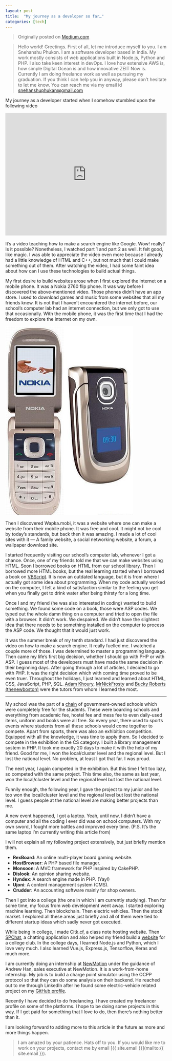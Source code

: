 ```yaml
---
layout: post
title:  "My journey as a developer so far…"
categories: [tech]
---
```

> Originally posted on [Medium.com](https://medium.com/@snehanshuphukon/my-journey-as-a-developer-so-far-24d333028f7d)

> Hello world! Greetings. First of all, let me introduce myself to you.
> I am Snehanshu Phukon. I am a software developer based in India.
> My work mostly consists of web applications built in Node.js, Python and PHP.
> I also take keen interest in devOps. I love how extensive AWS is,
> how simple Digital Ocean is and how innovative ZEIT Now is.
> Currently I am doing freelance work as well as pursuing my graduation.
> If you think I can help you in anyway, please don’t hesitate to let me know.
> You can reach me via my email id snehanshuphukan@gmail.com

My journey as a developer started when I somehow stumbled upon the following video

<iframe width="667" height="382" style="max-width: 100%;" src="https://www.youtube.com/embed/PdM2ZIG9yR0" frameborder="0" allow="accelerometer; autoplay; encrypted-media; gyroscope; picture-in-picture" allowfullscreen></iframe>

It’s a video teaching how to make a search engine like Google. Wow! really?
Is it possible? Nonetheless, I watched part 1 and part 2 as well. It felt good,
like magic. I was able to appreciate the video even more because I already had a
little knowledge of HTML and C++, but not much that I could make something out of
them. After watching the video, I had some faint idea about how can I use these
technologies to build actual things.

My first desire to build websites arose when I first explored the internet on a mobile phone.
It was a Nokia 2760 flip phone. It was way before I discovered the above-mentioned video.
Those phones didn’t have an app store. I used to download games and music from some websites
that all my friends knew. It is not that I haven’t encountered the internet before, our school’s
computer lab had an internet connection, but we only got to use that occasionally. With the
mobile phone, it was the first time that I had the freedom to explore the internet on my own.

![Nokia 2760](/assets/post-images/nokia-foldable-phone.jpeg)

Then I discovered Wapka.mobi, it was a website where one can make a website from their mobile phone.
It was free and cool. It might not be cool by today’s standards, but back then it was amazing.
I made a lot of cool sites with it — A family website, a social networking website, a forum,
a wallpaper download site.

I started frequently visiting our school’s computer lab, whenever I got a chance.
Once, one of my friends told me that we can make websites using HTML. Soon I borrowed
books on HTML from our school library. Then I borrowed more HTML books, but the real
learning started when I borrowed a book on [VBScript](https://en.wikipedia.org/wiki/VBScript).
It is now an outdated language, but it is from where I actually got some idea about programming.
When my code actually worked on the computer, I felt a kind of satisfaction similar to
the feeling you get when you finally get to drink water after being thirsty for a long time.

Once I and my friend (he was also interested in coding) wanted to build something.
We found some code on a book, those were ASP codes. We typed out the whole damn thing
on a computer and tried to open the file with a browser. It didn’t work. We despaired.
We didn’t have the slightest idea that there needs to be something installed on the
computer to process the ASP code. We thought that it would just work.

It was the summer break of my tenth standard. I had just discovered the video on how to
make a search engine. It really fuelled me. I watched a couple more of those. I was determined
to master a programming language. Then came my life’s first big decision, whether I should go
with PHP or with ASP. I guess most of the developers must have made the same decision in their
beginning days. After going through a lot of articles, I decided to go with PHP. It was the right
decision which with coming time proved to be even truer. Throughout the holidays, I just learned
and learned about HTML, CSS, JavaScript, PHP, SQL. [Adam Khoury](https://www.youtube.com/channel/UCpzRDg0orQBZFBPzeXm1yNg),
[MrNickFrosty](https://www.youtube.com/user/MrNickfrosty) and [Bucky Roberts (thenewboston)](https://www.youtube.com/user/thenewboston)
were the tutors from whom I learned the most.

***

My school was the part of a [chain](https://navodaya.gov.in/) of government-owned schools which were completely free for the students.
These were boarding schools and everything from academic fee, hostel fee and mess fee to even daily-used items,
uniform and books were all free. So every year, there used to sports events where students from all these
schools would come together to compete. Apart from sports, there was also an exhibition competition.
Equipped with all the knowledge, it was time to apply them. So I decided to compete in the exhibition in
the CS category. I built a library management system in PHP. It took me exactly 20 days to make it with
the help of my friend. Good for me, I won the local/cluster level and the regional level. But I lost the
national level. No problem, at least I got that far. I was proud.

The next year, I again competed in the exhibition. But this time I felt too lazy, so competed with the same project. This time also,
the same as last year, won the local/cluster level and the regional level but lost the national level.

Funnily enough, the following year, I gave the project to my junior and he too won the local/cluster level and the regional level but
lost the national level. I guess people at the national level are making better projects than me.

A new event happened, I got a laptop. Yeah, until now, I didn’t have a computer and all the coding I ever did was on school computers. With my own sword, I fought more battles and improved every time.
(P.S. It’s the same laptop I’m currently writing this article from)

I will not explain all my following project extensively, but just briefly mention them.

* **RexBoard**: An online multi-player board gaming website.
* **HostBrowser**: A PHP based file manager.
* **Monsoon**: A MVC framework for PHP inspired by CakePHP.
* **Dislook**: An opinion sharing website.
* **Hyndex**: A search engine made in PHP. (Yay!)
* **Ujoni**: A content management system (CMS).
* **Crudder**: An accounting software mainly for shop owners.

Then I got into a college (the one in which I am currently studying). Then for some time,
my focus from web development went away. I started exploring machine learning.
Then blockchain. Then electric vehicles. Then the stock market. I explored all these areas
just briefly and all of them were tied to different startup ideas which sadly never got executed.

While being in college, I made Citk.cf, a class note hosting website. Then [SPChat](http://spchat.now.sh/), a chatting
application and also helped my friend build a [website](https://roboticsclub.cit.ac.in/) for a college club. In the college days,
I learned Node.js and Python, which I love very much. I also learned Vue.js, Express.js, Tensorflow,
Keras and much more.

I am currently doing an internship at [NewMotion](https://newmotion.com/en) under the guidance of Andrew Han, sales executive at NewMotion.
It is a work-from-home internship. My job is to build a charge point simulator using the OCPP protocol so that
they can do some analysis on their backend. He reached out to me through LinkedIn after he found some
electric-vehicle related project on my [GitHub profile](https://github.com/pSnehanshu/OCPP-J-CP-Simulator).

Recently I have decided to do freelancing. I have created my freelancer profile on some of the platforms.
I hope to be doing some projects in this way. If I get paid for something that I love to do, then there’s
nothing better than it.

I am looking forward to adding more to this article in the future as more and more things happen.

> I am amazed by your patience. Hats off to you. If you would like me to work on your projects,
> contact me by email [{{ site.email }}](mailto:{{ site.email }}).
